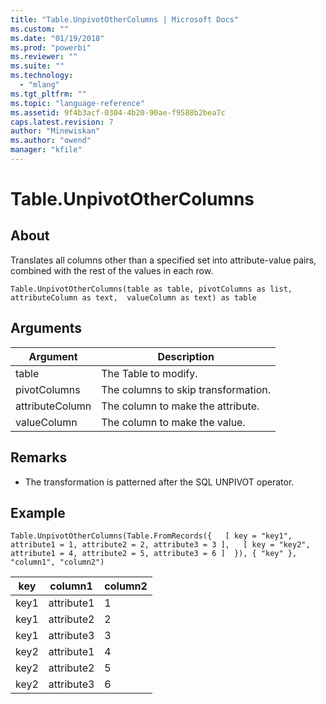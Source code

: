 ```yaml
---
title: "Table.UnpivotOtherColumns | Microsoft Docs"
ms.custom: ""
ms.date: "01/19/2018"
ms.prod: "powerbi"
ms.reviewer: ""
ms.suite: ""
ms.technology: 
  - "mlang"
ms.tgt_pltfrm: ""
ms.topic: "language-reference"
ms.assetid: 9f4b3acf-0304-4b20-90ae-f9588b2bea7c
caps.latest.revision: 7
author: "Minewiskan"
ms.author: "owend"
manager: "kfile"
---
```

# Table.UnpivotOtherColumns

  
## About  
Translates all columns other than a specified set into attribute-value pairs, combined with the rest of the values in each row.  
  
```  
Table.UnpivotOtherColumns(table as table, pivotColumns as list, attributeColumn as text,  valueColumn as text) as table  
```  
  
## Arguments  
  
|Argument|Description|  
|------------|---------------|  
|table|The Table to modify.|  
|pivotColumns|The columns to skip transformation.|  
|attributeColumn|The column to make the attribute.|  
|valueColumn|The column to make the value.|  
  
## Remarks  
  
-   The transformation is patterned after the SQL UNPIVOT operator.  
  
## Example  
  
```  
Table.UnpivotOtherColumns(Table.FromRecords({   [ key = "key1", attribute1 = 1, attribute2 = 2, attribute3 = 3 ],   [ key = "key2", attribute1 = 4, attribute2 = 5, attribute3 = 6 ]  }), { "key" }, "column1", "column2")  
```  
  
|key|column1|column2|  
|-------|-----------|-----------|  
|key1|attribute1|1|  
|key1|attribute2|2|  
|key1|attribute3|3|  
|key2|attribute1|4|  
|key2|attribute2|5|  
|key2|attribute3|6|  
  
